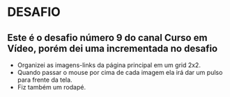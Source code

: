 <h1>DESAFIO</h1>

<h2>Este é o desafio número 9 do canal Curso em Vídeo, porém dei uma incrementada no desafio</h2>

<ul>
  <li>Organizei as imagens-links da página principal em um grid 2x2.
  <li>Quando passar o mouse por cima de cada imagem ela irá dar um pulso para frente da tela.
  <li>Fiz também um rodapé.
</ul>
